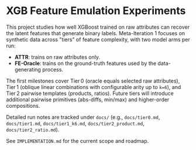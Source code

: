 # XGB Feature Emulation Experiments

This project studies how well XGBoost trained on raw attributes can recover the latent features that generate binary labels. Meta-Iteration 1 focuses on synthetic data across "tiers" of feature complexity, with two model arms per run:

- **ATTR**: trains on raw attributes only.
- **FE-Oracle**: trains on the ground-truth features used by the data-generating process.

The first milestones cover Tier 0 (oracle equals selected raw attributes), Tier 1 (oblique linear combinations with configurable arity up to `k=6`), and Tier 2 pairwise templates (products, ratios). Future tiers will introduce additional pairwise primitives (abs-diffs, min/max) and higher-order compositions.

Detailed run notes are tracked under `docs/` (e.g., `docs/tier0.md`, `docs/tier1.md`, `docs/tier1_k6.md`, `docs/tier2_product.md`, `docs/tier2_ratio.md`).

See `IMPLEMENTATION.md` for the current scope and roadmap.

